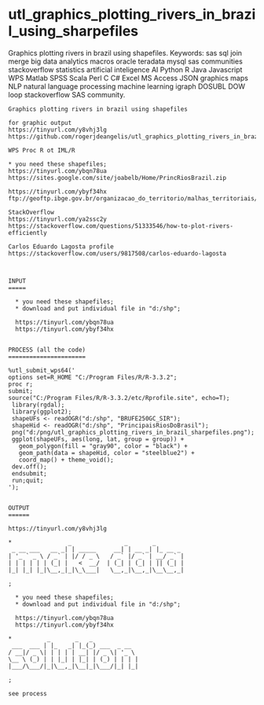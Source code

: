 # utl_graphics_plotting_rivers_in_brazil_using_sharpefiles
Graphics plotting rivers in brazil using shapefiles.  Keywords: sas sql join merge big data analytics macros oracle teradata mysql sas communities stackoverflow statistics artificial inteligence AI Python R Java Javascript WPS Matlab SPSS Scala Perl C C# Excel MS Access JSON graphics maps NLP natural language processing machine learning igraph DOSUBL DOW loop stackoverflow SAS community.

    Graphics plotting rivers in brazil using shapefiles

    for graphic output
    https://tinyurl.com/y8vhj3lg
    https://github.com/rogerjdeangelis/utl_graphics_plotting_rivers_in_brazil_using_sharpefiles/blob/master/utl_graphics_plotting_rivers_in_brazil_sharpefiles

    WPS Proc R ot IML/R

    * you need these shapefiles;
    https://tinyurl.com/ybqn78ua
    https://sites.google.com/site/joabelb/Home/PrincRiosBrazil.zip

    https://tinyurl.com/ybyf34hx
    ftp://geoftp.ibge.gov.br/organizacao_do_territorio/malhas_territoriais/malhas_municipais/municipio_2017/Brasil/BR/br_unidades_da_federacao.zip

    StackOverflow
    https://tinyurl.com/ya2ssc2y
    https://stackoverflow.com/questions/51333546/how-to-plot-rivers-efficiently

    Carlos Eduardo Lagosta profile
    https://stackoverflow.com/users/9817508/carlos-eduardo-lagosta



    INPUT
    =====

      * you need these shapefiles;
      * download and put individual file in "d:/shp";

      https://tinyurl.com/ybqn78ua
      https://tinyurl.com/ybyf34hx


    PROCESS (all the code)
    ======================

    %utl_submit_wps64('
    options set=R_HOME "C:/Program Files/R/R-3.3.2";
    proc r;
    submit;
    source("C:/Program Files/R/R-3.3.2/etc/Rprofile.site", echo=T);
     library(rgdal);
     library(ggplot2);
     shapeUFs <- readOGR("d:/shp", "BRUFE250GC_SIR");
     shapeHid <- readOGR("d:/shp", "PrincipaisRiosDoBrasil");
     png("d:/png/utl_graphics_plotting_rivers_in_brazil_sharpefiles.png");
     ggplot(shapeUFs, aes(long, lat, group = group)) +
       geom_polygon(fill = "gray90", color = "black") +
       geom_path(data = shapeHid, color = "steelblue2") +
       coord_map() + theme_void();
     dev.off();
     endsubmit;
     run;quit;
    ');


    OUTPUT
    ======

    https://tinyurl.com/y8vhj3lg

    *                _               _       _
     _ __ ___   __ _| | _____     __| | __ _| |_ __ _
    | '_ ` _ \ / _` | |/ / _ \   / _` |/ _` | __/ _` |
    | | | | | | (_| |   <  __/  | (_| | (_| | || (_| |
    |_| |_| |_|\__,_|_|\_\___|   \__,_|\__,_|\__\__,_|

    ;

      * you need these shapefiles;
      * download and put individual file in "d:/shp";

      https://tinyurl.com/ybqn78ua
      https://tinyurl.com/ybyf34hx

    *          _       _   _
     ___  ___ | |_   _| |_(_) ___  _ __
    / __|/ _ \| | | | | __| |/ _ \| '_ \
    \__ \ (_) | | |_| | |_| | (_) | | | |
    |___/\___/|_|\__,_|\__|_|\___/|_| |_|

    ;

    see process
